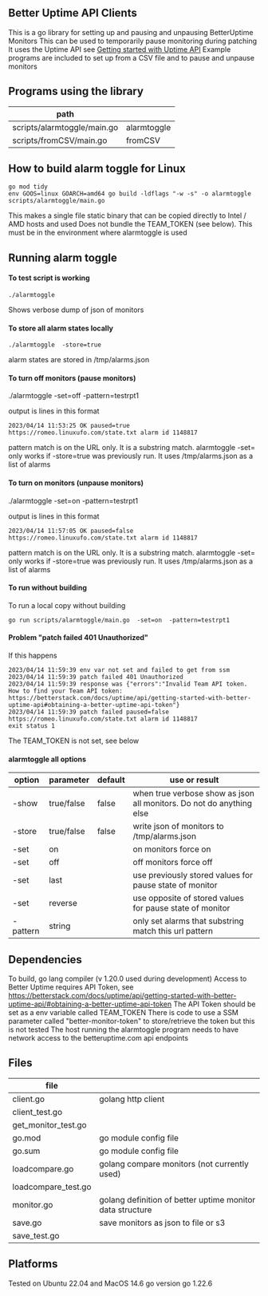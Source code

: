 Better Uptime API Clients
-------------------------
This is a go library for setting up and pausing and unpausing BetterUptime Monitors
This can be used to temporarily pause monitoring during patching
It uses the Uptime API see [Getting started with Uptime API](https://betterstack.com/docs/uptime/api/getting-started-with-uptime-api/)
Example programs are included to set up from a CSV file and to pause and unpause monitors

Programs using the library
--------------------------
| path                            |                            |
| --------------------------------| -------------------------- |
| scripts/alarmtoggle/main.go     | alarmtoggle                |
| scripts/fromCSV/main.go         | fromCSV                    |


How to build alarm toggle for Linux
-----------------------------------
    go mod tidy
    env GOOS=linux GOARCH=amd64 go build -ldflags "-w -s" -o alarmtoggle scripts/alarmtoggle/main.go

This makes a single file static binary that can be copied directly to Intel / AMD hosts and used
Does not bundle the TEAM_TOKEN (see below).  This must be in the environment where alarmtoggle is used

Running alarm toggle
--------------------
#### To test script is working

    ./alarmtoggle 

Shows verbose dump of json of monitors

#### To store all alarm states locally

    ./alarmtoggle  -store=true

alarm states are stored in /tmp/alarms.json

#### To turn off monitors (pause monitors)

   ./alarmtoggle  -set=off -pattern=testrpt1

output is lines in this format

    2023/04/14 11:53:25 OK paused=true https://romeo.linuxufo.com/state.txt alarm id 1148817

pattern match is on the URL only.  It is a substring match.  alarmtoggle -set= only works if -store=true was previously run.  It uses /tmp/alarms.json as a list of alarms

#### To turn on monitors (unpause monitors)

   ./alarmtoggle  -set=on  -pattern=testrpt1

output is lines in this format

    2023/04/14 11:57:05 OK paused=false https://romeo.linuxufo.com/state.txt alarm id 1148817

pattern match is on the URL only.  It is a substring match.  alarmtoggle -set= only works if -store=true was previously run.  It uses /tmp/alarms.json as a list of alarms

#### To run without building
To run a local copy without building

    go run scripts/alarmtoggle/main.go  -set=on  -pattern=testrpt1

#### Problem "patch failed 401 Unauthorized"
If this happens

    2023/04/14 11:59:39 env var not set and failed to get from ssm
    2023/04/14 11:59:39 patch failed 401 Unauthorized
    2023/04/14 11:59:39 response was {"errors":"Invalid Team API token. How to find your Team API token: https://betterstack.com/docs/uptime/api/getting-started-with-better-uptime-api#obtaining-a-better-uptime-api-token"}
    2023/04/14 11:59:39 patch failed paused=false https://romeo.linuxufo.com/state.txt alarm id 1148817
    exit status 1

The TEAM_TOKEN is not set, see below

#### alarmtoggle all options

| option   | parameter  | default | use or result                                                         |
| -------- | ---------- | ------- | --------------------------------------------------------------------- |
| -show    | true/false | false   | when true verbose show as json all monitors.  Do not do anything else |
| -store   | true/false | false   | write json of monitors to /tmp/alarms.json                            |
| -set     | on         |         | on monitors force on                                                  |
| -set     | off        |         | off monitors force off                                                |
| -set     | last       |         | use previously stored values for pause state of monitor               |
| -set     | reverse    |         | use opposite of stored values for pause state of monitor              |
| -pattern | string     |         | only set alarms that substring match this url pattern                 |


Dependencies
------------
To build, go lang compiler (v 1.20.0 used during development)
Access to Better Uptime requires API Token, see https://betterstack.com/docs/uptime/api/getting-started-with-better-uptime-api/#obtaining-a-better-uptime-api-token
The API Token should be set as a env variable called TEAM_TOKEN
There is code to use a SSM parameter called "better-monitor-token" to store/retrieve the token but this is not tested
The host running the alarmtoggle program needs to have network access to the betteruptime.com api endpoints

Files
-----
| file                |                                                           |
| ------------------- | --------------------------------------------------------- |
| client.go           | golang http client                                        |
| client_test.go      |                                                           |
| get_monitor_test.go |                                                           |
| go.mod              | go module config file                                     |
| go.sum              | go module config file                                     |
| loadcompare.go      | golang compare monitors (not currently used)              |
| loadcompare_test.go |                                                           |
| monitor.go          | golang definition of better uptime monitor data structure |
| save.go             | save monitors as json to file or s3                       |
| save_test.go        |                                                           |


Platforms
---------
Tested on Ubuntu 22.04 and MacOS 14.6
go version go 1.22.6
